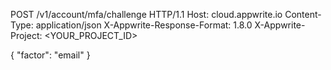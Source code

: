 POST /v1/account/mfa/challenge HTTP/1.1
Host: cloud.appwrite.io
Content-Type: application/json
X-Appwrite-Response-Format: 1.8.0
X-Appwrite-Project: <YOUR_PROJECT_ID>

{
  "factor": "email"
}
